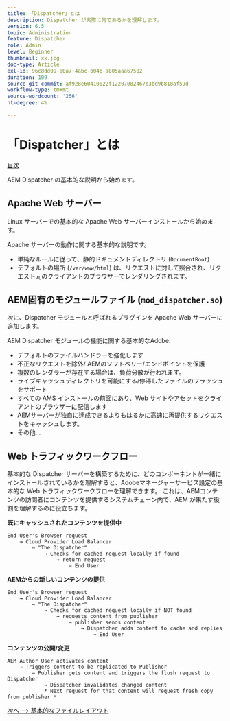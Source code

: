 ```yaml
---
title: 「Dispatcher」とは
description: Dispatcher が実際に何であるかを理解します。
version: 6.5
topic: Administration
feature: Dispatcher
role: Admin
level: Beginner
thumbnail: xx.jpg
doc-type: Article
exl-id: 96c8dd09-e0a7-4abc-b04b-a805aaa67502
duration: 109
source-git-commit: af928e60410022f12207082467d3bd9b818af59d
workflow-type: tm+mt
source-wordcount: '256'
ht-degree: 4%

---
```


# 「Dispatcher」とは

[目次](./overview.md)

AEM Dispatcher の基本的な説明から始めます。

## Apache Web サーバー

Linux サーバーでの基本的な Apache Web サーバーインストールから始めます。

Apache サーバーの動作に関する基本的な説明です。

- 単純なルールに従って、静的ドキュメントディレクトリ (`DocumentRoot`)
- デフォルトの場所 (`/var/www/html`) は、リクエストに対して照合され、リクエスト元のクライアントのブラウザーでレンダリングされます。




## AEM固有のモジュールファイル (`mod_dispatcher.so`)

次に、Dispatcher モジュールと呼ばれるプラグインを Apache Web サーバーに追加します。

AEM Dispatcher モジュールの機能に関する基本的なAdobe:

- デフォルトのファイルハンドラーを強化します
- 不正なリクエストを除外/ AEMのソフトベリー/エンドポイントを保護
- 複数のレンダラーが存在する場合は、負荷分散が行われます。
- ライブキャッシュディレクトリを可能にする/停滞したファイルのフラッシュをサポート
- すべての AMS インストールの前面にあり、Web サイトやアセットをクライアントのブラウザーに配信します
- AEMサーバーが独自に達成できるよりもはるかに高速に再提供するリクエストをキャッシュします。
- その他…

## Web トラフィックワークフロー

基本的な Dispatcher サーバーを構築するために、どのコンポーネントが一緒にインストールされているかを理解すると、Adobeマネージャーサービス設定の基本的な Web トラフィックワークフローを理解できます。
これは、AEMコンテンツの訪問者にコンテンツを提供するシステムチェーン内で、AEM が果たす役割を理解するのに役立ちます。

<b>既にキャッシュされたコンテンツを提供中</b>

```
End User's Browser request 
    → Cloud Provider Load Balancer 
        → "The Dispatcher" 
            → Checks for cached request locally if found 
                → return request 
                    → End User
```

<b>AEMからの新しいコンテンツの提供</b>

```
End User's Browser request 
    → Cloud Provider Load Balancer 
        → "The Dispatcher" 
            → Checks for cached request locally if NOT found 
                → requests content from publisher 
                    → publisher sends content 
                        → Dispatcher adds content to cache and replies 
                            → End User
```

<b>コンテンツの公開/変更</b>

```
AEM Author User activates content 
    → Triggers content to be replicated to Publisher 
        → Publisher gets content and triggers the flush request to Dispatcher 
            → Dispatcher invalidates changed content 
            * Next request for that content will request fresh copy from publisher *
```

[次へ —> 基本的なファイルレイアウト](./basic-file-layout.md)
